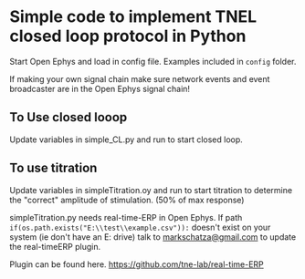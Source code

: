 # Simple code to implement TNEL closed loop protocol in Python

Start Open Ephys and load in config file. Examples included in ```config``` folder.

If making your own signal chain make sure network events and event broadcaster are in the Open Ephys signal chain!

## To Use closed looop
Update variables in simple_CL.py and run to start closed loop.


## To use titration
Update variables in simpleTitration.oy and run to start titration to determine the "correct" amplitude of stimulation. (50% of max response)

simpleTitration.py needs real-time-ERP in Open Ephys. If path ```if(os.path.exists("E:\\test\\example.csv")):``` doesn't exist on your system (ie don't have an E: drive) talk to <markschatza@gmail.com> to update the real-timeERP plugin. 

Plugin can be found here.
https://github.com/tne-lab/real-time-ERP